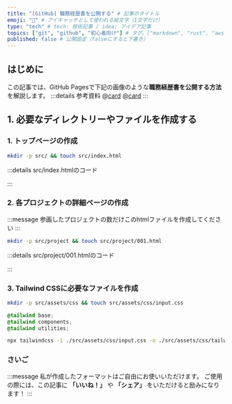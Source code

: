 ```yaml
---
title: "[GitHub] 職務経歴書を公開する" # 記事のタイトル
emoji: "🐙‍" # アイキャッチとして使われる絵文字（1文字だけ）
type: "tech" # tech: 技術記事 / idea: アイデア記事
topics: ["git", "github", "初心者向け"] # タグ。["markdown", "rust", "aws"]のように指定する
published: false # 公開設定（falseにすると下書き）
---
```



## はじめに
この記事では、GitHub Pagesで下記の画像のような**職務経歴書を公開する方法**を解説します。
:::details 参考資料
@[card](https://zenn.dev/choimake/articles/9809c6dbfc43a4)
@[card](https://zenn.dev/ryo_f/articles/2f925f621e6d99)
:::

## 1. 必要なディレクトリーやファイルを作成する
### 1. トップページの作成
```bash
mkdir -p src/ && touch src/index.html
```

:::details src/index.htmlのコード

:::

### 2. 各プロジェクトの詳細ページの作成
:::message
参画したプロジェクトの数だけこのhtmlファイルを作成してください
:::
```bash
mkdir -p src/project && touch src/project/001.html

```

:::details src/project/001.htmlのコード

:::

### 3. Tailwind CSSに必要なファイルを作成

```bash
mkdir -p src/assets/css && touch src/assets/css/input.css
```


```css:src/assets/css/input.css
@tailwind base;
@tailwind components;
@tailwind utilities;
```

```bash
npx tailwindcss -i ./src/assets/css/input.css -o ./src/assets/css/tailwind.css --watch
```



### さいご

:::message
私が作成したフォーマットはご自由にお使いいただけます。
ご使用の際には、この記事に **「いいね！」** や **「シェア」** をいただけると励みになります！
:::
